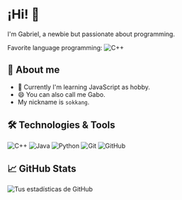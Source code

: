 # ¡Hi! 👋

I'm Gabriel, a newbie but passionate about programming.

Favorite language programming: ![C++](https://img.shields.io/badge/-C++-00599C?style=flat&logo=c%2B%2B&logoColor=white)

## 🚀 About me
- 🌱 Currently I'm learning JavaScript as hobby.
- 😄 You can also call me Gabo.
- My nickname is `sokkang`.

## 🛠️ Technologies & Tools

![C++](https://img.shields.io/badge/-C++-00599C?style=flat&logo=c%2B%2B&logoColor=white)
![Java](https://img.shields.io/badge/-Java-007396?style=flat&logo=java&logoColor=white)
![Python](https://img.shields.io/badge/-Python-3776AB?style=flat&logo=python&logoColor=white)
![Git](https://img.shields.io/badge/-Git-F05032?style=flat&logo=git&logoColor=white)
![GitHub](https://img.shields.io/badge/-GitHub-181717?style=flat&logo=github&logoColor=white)


## 📈 GitHub Stats
![Tus estadísticas de GitHub](https://github-readme-stats.vercel.app/api?username=GaboYR&show_icons=true&theme=radical)

